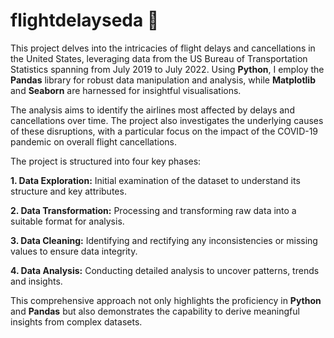 # flightdelayseda 🛫

This project delves into the intricacies of flight delays and cancellations in the United States, leveraging data from the US Bureau of Transportation Statistics spanning from July 2019 to July 2022. Using **Python**, I employ the **Pandas** library for robust data manipulation and analysis, while **Matplotlib** and **Seaborn** are harnessed for insightful visualisations. 

The analysis aims to identify the airlines most affected by delays and cancellations over time. The project also investigates the underlying causes of these disruptions, with a particular focus on the impact of the COVID-19 pandemic on overall flight cancellations. 

The project is structured into four key phases: 

**1. Data Exploration:** Initial examination of the dataset to understand its structure and key attributes. 

**2. Data Transformation:** Processing and transforming raw data into a suitable format for analysis. 

**3. Data Cleaning:** Identifying and rectifying any inconsistencies or missing values to ensure data integrity. 

**4. Data Analysis:** Conducting detailed analysis to uncover patterns, trends and insights. 

This comprehensive approach not only highlights the proficiency in **Python** and **Pandas** but also demonstrates the capability to derive meaningful insights from complex datasets.

